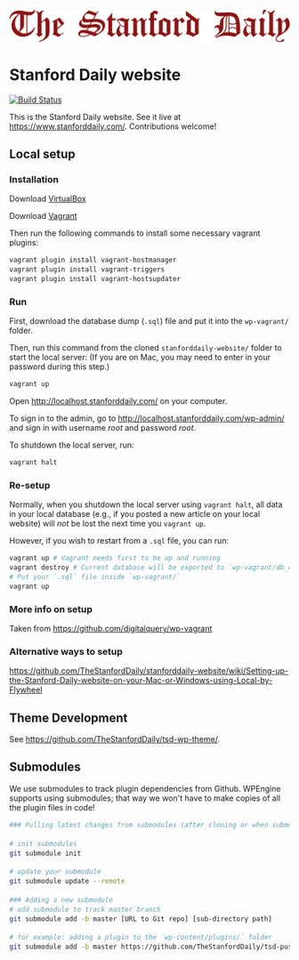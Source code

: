 [![The Stanford Daily logo](https://github.com/TheStanfordDaily/stanforddaily-graphic-assets/raw/master/DailyLogo/DailyLogo.png)](https://www.stanforddaily.com/)

# Stanford Daily website
[![Build Status](https://travis-ci.com/TheStanfordDaily/stanforddaily-website.svg?branch=master)](https://travis-ci.com/TheStanfordDaily/stanforddaily-website)

This is the Stanford Daily website. See it live at https://www.stanforddaily.com/. Contributions welcome!

## Local setup
### Installation
Download [VirtualBox](https://www.virtualbox.org/wiki/Downloads)

Download [Vagrant](https://www.vagrantup.com/downloads.html)

Then run the following commands to install some necessary vagrant plugins:
```bash
vagrant plugin install vagrant-hostmanager
vagrant plugin install vagrant-triggers
vagrant plugin install vagrant-hostsupdater
```

### Run
First, download the database dump (`.sql`) file and put it into the `wp-vagrant/` folder.

Then, run this command from the cloned `stanforddaily-website/` folder to start the local server: (If you are on Mac, you may need to enter in your password during this step.)
```bash
vagrant up
```

Open http://localhost.stanforddaily.com/ on your computer.

To sign in to the admin, go to http://localhost.stanforddaily.com/wp-admin/ and sign in with username *root* and password *root*.

To shutdown the local server, run:
```bash
vagrant halt
```

### Re-setup
Normally, when you shutdown the local server using `vagrant halt`, all data in your local database (e.g., if you posted a new article on your local website) will *not* be lost the next time you `vagrant up`.

However, if you wish to restart from a `.sql` file, you can run:
```bash
vagrant up # Vagrant needs first to be up and running
vagrant destroy # Current database will be exported to `wp-vagrant/db_dumps/`
# Put your `.sql` file inside `wp-vagrant/`
vagrant up
```

### More info on setup
Taken from https://github.com/digitalquery/wp-vagrant

### Alternative ways to setup
https://github.com/TheStanfordDaily/stanforddaily-website/wiki/Setting-up-the-Stanford-Daily-website-on-your-Mac-or-Windows-using-Local-by-Flywheel


## Theme Development
See https://github.com/TheStanfordDaily/tsd-wp-theme/.


## Submodules
We use submodules to track plugin dependencies from Github. WPEngine supports using submodules; that way we won't have to make copies of all the plugin files in code!

```bash
### Pulling latest changes from submodules (after cloning or when submodules are updated)

# init submodules
git submodule init

# update your submodule
git submodule update --remote

### Adding a new submodule
# add submodule to track master branch
git submodule add -b master [URL to Git repo] [sub-directory path]

# for example: adding a plugin to the `wp-content/plugins/` folder
git submodule add -b master https://github.com/TheStanfordDaily/tsd-push-notification.git wp-content/plugins/tsd-push-notification
```
